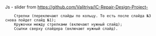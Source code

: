 Js - slider from https://github.com/Valitriya/IC-Repair-Design-Project-
  
        Стрелки (переключают слайды по кольцу. То есть после слайда №3 снова пойдет слайд №1);
        Кружочки между стрелками (включают нужный слайд);
        Ссылки сверху слайдера (включают нужный слайд).
